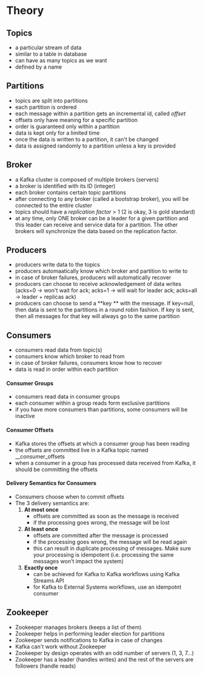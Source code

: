 # Theory

## Topics

- a particular stream of data
- similar to a table in database
- can have as many topics as we want
- defined by a name

## Partitions

- topics are split into partitions
- each partition is ordered
- each message within a partition gets an incremental id, called _offset_
- offsets only have meaning for a specific partition
- order is guaranteed only within a partition
- data is kept only for a limited time
- once the data is written to a partition, it can't be changed
- data is assigned randomly to a partition unless a key is provided

## Broker

- a Kafka cluster is composed of multiple brokers (servers)
- a broker is identified with its ID (integer)
- each broker contains certain topic partitions
- after connecting to any broker (called a bootstrap broker), you will be connected to the entire cluster
- topics should have a _replication factor_ > 1 (2 is okay, 3 is gold standard)
- at any time, only ONE broker can be a leader for a given partition and this leader can receive and service data for a partition. The other brokers will synchronize the data based on the replication factor.

## Producers

- producers write data to the topics
- producers automaatically know which broker and partition to write to
- in case of broker failures, producers will automatically recover
- producers can choose to receive acknowledgement of data writes (acks=0 -> won't wait for ack; acks=1 -> will wait for leader ack; acks=all -> leader + replicas ack)
- producers can choose to send a **key ** with the message. If key=null, then data is sent to the partitions in a round robin fashion. If key is sent, then all messages for that key will always go to the same partition

## Consumers

- consumers read data from topic(s)
- consumers know which broker to read from
- in case of broker failures, consumers know how to recover
- data is read in order within each partition

#### Consumer Groups

- consumers read data in consumer groups
- each consumer within a group reads form exclusive partitions
- if you have more consumers than partitions, some consumers will be inactive

#### Consumer Offsets

- Kafka stores the offsets at which a consumer group has been reading
- the offsets are committed live in a Kafka topic named \_\_consumer_offsets
- when a consumer in a group has processed data received from Kafka, it should be committing the offsets

#### Delivery Semantics for Consumers

- Consumers choose when to commit offsets
- The 3 delivery semantics are:
  1. **At most once**
     - offsets are committed as soon as the message is received
     - if the processing goes wrong, the message will be lost
  2. **At least once**
     - offsets are committed after the message is processed
     - if the processing goes wrong, the message will be read again
     - this can result in duplicate processing of messages. Make sure your processing is idempotent (i.e. processing the same messages won't impact the system)
  3. **Exactly once**
     - can be achieved for Kafka to Kafka workflows using Kafka Streams API
     - for Kafka to External Systems workflows, use an idempotnt consumer

## Zookeeper

- Zookeeper manages brokers (keeps a list of them)
- Zookeeper helps in performing leader election for partitions
- Zookeeper sends notifications to Kafka in case of changes
- Kafka can't work without Zookeeper
- Zookeeper by design operates with an odd number of servers (1, 3, 7...)
- Zookeeper has a leader (handles writes) and the rest of the servers are followers (handle reads)
